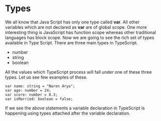 # Types 

We all know that Java Script has only one type called <b>var</b>. All other variables which are not declared as <b>var</b> are of global scope. One more interesting thing is JavaScript has function scope whereas other traditional languages has block scope. Now we are going to see the rich set of types available in Type Script. There are three main types in TypeScript.

* number
* string
* boolean

All the values which TypeScript process will fall under one of these three types. Let us see few examples of these.

```             
var name: string = "Naren Arya";
var age: number = 24;
var score: number = 8.3;
var isMarried: boolean = false;

```
If we see the above statements a variable declaration in TypeScript is happening using types attached after the variable declaration.


